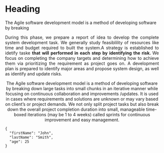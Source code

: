 # Heading

The Agile software development model is a method of developing software by breaking 

<div style='text-align: justify;'>
During this phase, we prepare a report of idea to develop the complete system development task. We generally study feasiblility of resources like time and budget required to built the system.A strategy is established to idetify taske <b>that will performed in each step by identifying the risk. </b> We focus on completing the company targets and determining how to achieve them via prioritizing the requirement as project goes on. A development plan is prepared to identify major areas and propose system design, as well as identify and update risks.
</div>




<p align="center">

</p>
<p align="center">
The Agile software development model is a method of developing software by breaking down large tasks into small chunks in an iterative manner while focusing on continuous collaboration and improvements /updates. It is used in cases where requirements and solutions are unknown or may vary based on client’s or project demands. We not only split project tasks but also break down the overall project completion duration into small, manageable time-boxed iterations (may be 1 to 4 weeks) called sprints for continuous improvement and easy management.
</p>


```
{
  "firstName": "John",
  "lastName": "Smith",
  "age": 25
}
```

